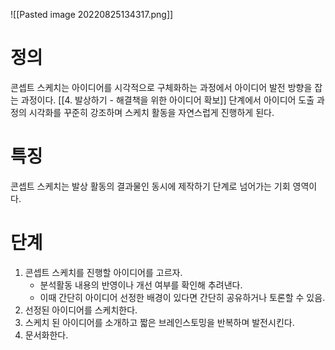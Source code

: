 
![[Pasted image 20220825134317.png]]



# 정의


콘셉트 스케치는 아이디어를 시각적으로 구체화하는 과정에서 아이디어 발전 방향을 잡는 과정이다. [[4. 발상하기 - 해결책을 위한 아이디어 확보]] 단계에서 아이디어 도출 과정의 시각화를 꾸준히 강조하며 스케치 활동을 자연스럽게 진행하게 된다. 



# 특징

콘셉트 스케치는 발상 활동의 결과물인 동시에 제작하기 단계로 넘어가는 기회 영역이다. 



# 단계



1. 콘셉트 스케치를 진행할 아이디어를 고르자. 
	- 분석활동 내용의 반영이나 개선 여부를 확인해 추려낸다. 
	- 이때 간단히 아이디어 선정한 배경이 있다면 간단히 공유하거나 토론할 수 있음. 
2. 선정된 아이디어를 스케치한다. 
3. 스케치 된 아이디어를 소개하고 짧은 브레인스토밍을 반복하며 발전시킨다. 
4. 문서화한다. 


